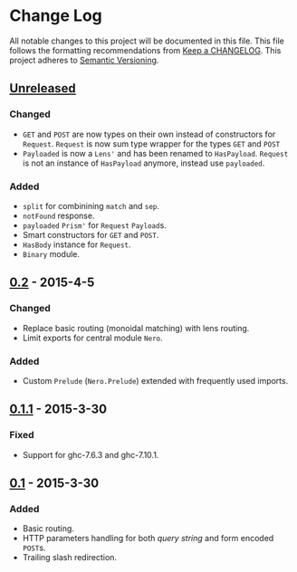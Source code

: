 # Change Log
All notable changes to this project will be documented in this file. This file
follows the formatting recommendations from [Keep a
CHANGELOG](http://keepachangelog.com/). This project adheres to [Semantic
Versioning](http://semver.org/).

## [Unreleased][unreleased]
### Changed
- `GET` and `POST` are now types on their own instead of constructors for
  `Request`. `Request` is now sum type wrapper for the types `GET` and `POST`
- `Payloaded` is now a `Lens'` and has been renamed to `HasPayload`.
  `Request` is not an instance of `HasPayload` anymore, instead use `payloaded`.
### Added
- `split` for combinining `match` and `sep`.
- `notFound` response.
- `payloaded` `Prism'` for `Request` `Payload`s.
- Smart constructors for `GET` and `POST`.
- `HasBody` instance for `Request`.
- `Binary` module.

## [0.2] - 2015-4-5
### Changed
- Replace basic routing (monoidal matching) with lens routing.
- Limit exports for central module `Nero`.

### Added
- Custom `Prelude` (`Nero.Prelude`) extended with frequently used imports.

## [0.1.1] - 2015-3-30
### Fixed
- Support for ghc-7.6.3 and ghc-7.10.1.

## [0.1] - 2015-3-30
### Added
- Basic routing.
- HTTP parameters handling for both *query string* and form encoded `POST`s.
- Trailing slash redirection.

[unreleased]: https://github.com/plutonbrb/nero/compare/v0.2...HEAD
[0.2]: https://github.com/plutonbrb/nero/compare/v0.1.1...v0.2
[0.1.1]: https://github.com/plutonbrb/nero/compare/v0.1...v0.1.1
[0.1]: https://github.com/plutonbrb/nero/compare/a2c3f720...v0.1
